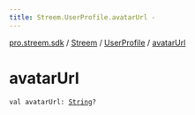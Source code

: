 ```yaml
---
title: Streem.UserProfile.avatarUrl - 
---
```


[pro.streem.sdk](../../index.html) / [Streem](../index.html) / [UserProfile](index.html) / [avatarUrl](./avatar-url.html)

# avatarUrl

`val avatarUrl: `[`String`](https://kotlinlang.org/api/latest/jvm/stdlib/kotlin/-string/index.html)`?`